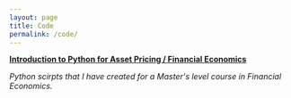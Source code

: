```yaml
---
layout: page
title: Code
permalink: /code/
---
```


[**Introduction to Python for Asset Pricing / Financial Economics**](https://github.com/ajda-marjanovic/Intro-to-Python-for-Asset-Pricing.git)

_Python scirpts that I have created for a Master's level course in Financial Economics._
